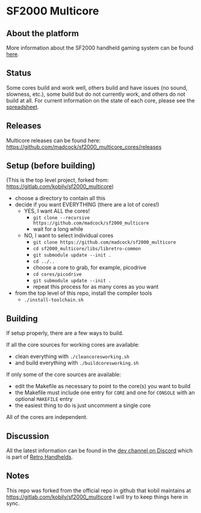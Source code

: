 # SF2000 Multicore

## About the platform
More information about the SF2000 handheld gaming system can be found [here](https://vonmillhausen.github.io/sf2000/).

## Status
Some cores build and work well, others build and have issues (no sound, slowness, etc.), some build but do not currently work, and others do not build at all. For current information on the state of each core, please see the [spreadsheet](https://docs.google.com/spreadsheets/d/1BDPqLwRcY2cN7tObuyW7RzLw8oGyY9XGLS1D4jLgz2Q/edit?usp=sharing).

## Releases
Multicore releases can be found here: https://github.com/madcock/sf2000_multicore_cores/releases

## Setup (before building)
(This is the top level project, forked from: https://gitlab.com/kobily/sf2000_multicore)
- choose a directory to contain all this
- decide if you want EVERYTHING (there are a lot of cores!)
    - YES, I want ALL the cores!
        - `git clone --recursive https://github.com/madcock/sf2000_multicore`
        - wait for a long while
    - NO, I want to select individual cores
        - `git clone https://github.com/madcock/sf2000_multicore`
        - `cd sf2000_multicore/libs/libretro-common`
        - `git submodule update --init .`
        - `cd ../..`
        - choose a core to grab, for example, picodrive
        - `cd cores/picodrive`
        - `git submodule update --init .`
        - repeat this process for as many cores as you want
- from the top level of this repo, install the compiler tools
    - `./install-toolchain.sh`

## Building
If setup properly, there are a few ways to build.

If all the core sources for working cores are available:
- clean everything with `./cleancoresworking.sh`
- and build everything with `./buildcoresworking.sh`

If only some of the core sources are available:
- edit the Makefile as necessary to point to the core(s) you want to build
- the Makefile must include one entry for `CORE` and one for `CONSOLE` with an optional `MAKEFILE` entry
- the easiest thing to do is just uncomment a single core

All of the cores are independent.

## Discussion
All the latest information can be found in the [dev channel on Discord](https://discord.com/channels/741895796315914271/1099465777825972347) which is part of [Retro Handhelds](https://discord.gg/retrohandhelds).

## Notes
This repo was forked from the official repo in github that kobil maintains at https://gitlab.com/kobily/sf2000_multicore
I will try to keep things here in sync.

